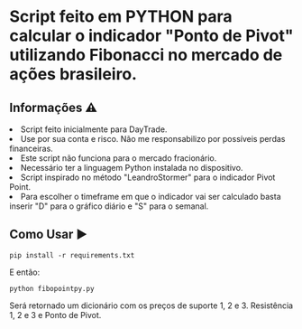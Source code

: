 <h1>Script feito em PYTHON para calcular o indicador "Ponto de Pivot" utilizando Fibonacci no mercado de ações brasileiro.</h1>
  
  
  <h2>Informações ⚠️</h2>
  
  <li>Script feito inicialmente para DayTrade.
  <li>Use por sua conta e risco. Não me responsabilizo por possíveis perdas financeiras.
  <li>Este script não funciona para o mercado fracionário.
  <li>Necessário ter a linguagem Python instalada no dispositivo.
  <li>Script inspirado no método "LeandroStormer" para o indicador Pivot Point.
  <li>Para escolher o timeframe em que o indicador vai ser calculado basta inserir "D" para o gráfico diário e "S" para o semanal.</li>
  
  <h2>Como Usar ▶️</h2>
  
<pre><code>pip install -r requirements.txt</code></pre>

<p>E então:</p>

<pre><code>python fibopointpy.py</code></pre>

<P>Será retornado um dicionário com os preços de suporte 1, 2 e 3. Resistência 1, 2 e 3 e Ponto de Pivot.</P>
